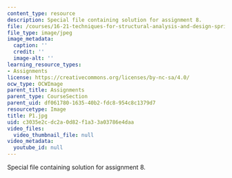 ```yaml
---
content_type: resource
description: Special file containing solution for assignment 8.
file: /courses/16-21-techniques-for-structural-analysis-and-design-spring-2005/c3035e2cdc2a0d82f1a33a03786e4daa_P1.jpg
file_type: image/jpeg
image_metadata:
  caption: ''
  credit: ''
  image-alt: ''
learning_resource_types:
- Assignments
license: https://creativecommons.org/licenses/by-nc-sa/4.0/
ocw_type: OCWImage
parent_title: Assignments
parent_type: CourseSection
parent_uid: df061780-1635-40b2-fdc8-954c8c1379d7
resourcetype: Image
title: P1.jpg
uid: c3035e2c-dc2a-0d82-f1a3-3a03786e4daa
video_files:
  video_thumbnail_file: null
video_metadata:
  youtube_id: null
---
```

Special file containing solution for assignment 8.